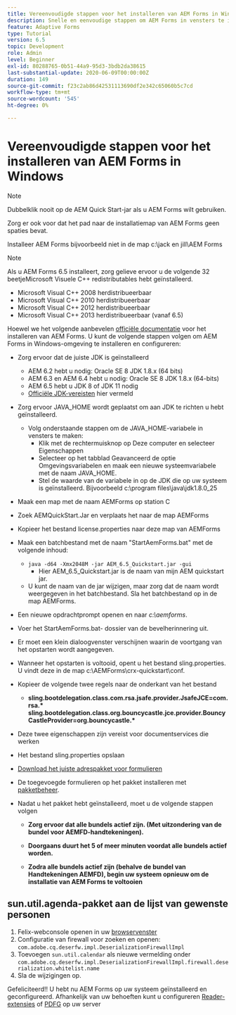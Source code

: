 ```yaml
---
title: Vereenvoudigde stappen voor het installeren van AEM Forms in Windows
description: Snelle en eenvoudige stappen om AEM Forms in vensters te installeren
feature: Adaptive Forms
type: Tutorial
version: 6.5
topic: Development
role: Admin
level: Beginner
exl-id: 80288765-0b51-44a9-95d3-3bdb2da38615
last-substantial-update: 2020-06-09T00:00:00Z
duration: 149
source-git-commit: f23c2ab86d42531113690df2e342c65060b5c7cd
workflow-type: tm+mt
source-wordcount: '545'
ht-degree: 0%

---
```


# Vereenvoudigde stappen voor het installeren van AEM Forms in Windows

>[!NOTE]
>
>Dubbelklik nooit op de AEM Quick Start-jar als u AEM Forms wilt gebruiken.
>
>Zorg er ook voor dat het pad naar de installatiemap van AEM Forms geen spaties bevat.
>
>Installeer AEM Forms bijvoorbeeld niet in de map c:\jack en jill\AEM Forms

>[!NOTE]
>
>Als u AEM Forms 6.5 installeert, zorg gelieve ervoor u de volgende 32 beetjeMicrosoft Visuele C++ redistributables hebt geïnstalleerd.
>
>* Microsoft Visual C++ 2008 herdistribueerbaar
>* Microsoft Visual C++ 2010 herdistribueerbaar
>* Microsoft Visual C++ 2012 herdistribueerbaar
>* Microsoft Visual C++ 2013 herdistribueerbaar (vanaf 6.5)

Hoewel we het volgende aanbevelen [officiële documentatie](https://helpx.adobe.com/experience-manager/6-3/forms/using/installing-configuring-aem-forms-osgi.html) voor het installeren van AEM Forms. U kunt de volgende stappen volgen om AEM Forms in Windows-omgeving te installeren en configureren:

* Zorg ervoor dat de juiste JDK is geïnstalleerd
   * AEM 6.2 hebt u nodig: Oracle SE 8 JDK 1.8.x (64 bits)
   * AEM 6.3 en AEM 6.4 hebt u nodig: Oracle SE 8 JDK 1.8.x (64-bits)
   * AEM 6.5 hebt u JDK 8 of JDK 11 nodig
   * [Officiële JDK-vereisten](https://experienceleague.adobe.com/docs/experience-manager-65/deploying/introduction/technical-requirements.html?lang=en) hier vermeld
* Zorg ervoor JAVA_HOME wordt geplaatst om aan JDK te richten u hebt geïnstalleerd.
   * Volg onderstaande stappen om de JAVA_HOME-variabele in vensters te maken:
      * Klik met de rechtermuisknop op Deze computer en selecteer Eigenschappen
      * Selecteer op het tabblad Geavanceerd de optie Omgevingsvariabelen en maak een nieuwe systeemvariabele met de naam JAVA_HOME.
      * Stel de waarde van de variabele in op de JDK die op uw systeem is geïnstalleerd. Bijvoorbeeld c:\program files\java\jdk1.8.0_25

* Maak een map met de naam AEMForms op station C
* Zoek AEMQuickStart.Jar en verplaats het naar de map AEMForms
* Kopieer het bestand license.properties naar deze map van AEMForms
* Maak een batchbestand met de naam &quot;StartAemForms.bat&quot; met de volgende inhoud:
   * `java -d64 -Xmx2048M -jar AEM_6.5_Quickstart.jar -gui`
      * Hier AEM_6.5_Quickstart.jar is de naam van mijn AEM quickstart jar.
   * U kunt de naam van de jar wijzigen, maar zorg dat de naam wordt weergegeven in het batchbestand. Sla het batchbestand op in de map AEMForms.

* Een nieuwe opdrachtprompt openen en naar _c:\aemforms_.

* Voer het StartAemForms.bat- dossier van de bevelherinnering uit.

* Er moet een klein dialoogvenster verschijnen waarin de voortgang van het opstarten wordt aangegeven.

* Wanneer het opstarten is voltooid, opent u het bestand sling.properties. U vindt deze in de map c:\AEMForms\crx-quickstart\conf.

* Kopieer de volgende twee regels naar de onderkant van het bestand
   * **sling.bootdelegation.class.com.rsa.jsafe.provider.JsafeJCE=com.rsa.&#42;** **sling.bootdelegation.class.org.bouncycastle.jce.provider.BouncyCastleProvider=org.bouncycastle.&#42;**
* Deze twee eigenschappen zijn vereist voor documentservices die werken
* Het bestand sling.properties opslaan
* [Download het juiste adrespakket voor formulieren](https://experienceleague.adobe.com/docs/experience-manager-release-information/aem-release-updates/forms-updates/aem-forms-releases.html?lang=en)
* De toegevoegde formulieren op het pakket installeren met [pakketbeheer](http://localhost:4502/crx/packmgr/index.jsp).
* Nadat u het pakket hebt geïnstalleerd, moet u de volgende stappen volgen

   * **Zorg ervoor dat alle bundels actief zijn. (Met uitzondering van de bundel voor AEMFD-handtekeningen).**
   * **Doorgaans duurt het 5 of meer minuten voordat alle bundels actief worden.**

   * **Zodra alle bundels actief zijn (behalve de bundel van Handtekeningen AEMFD), begin uw systeem opnieuw om de installatie van AEM Forms te voltooien**

## sun.util.agenda-pakket aan de lijst van gewenste personen

1. Felix-webconsole openen in uw [browservenster](http://localhost:4502/system/console/configMgr)
1. Configuratie van firewall voor zoeken en openen: `com.adobe.cq.deserfw.impl.DeserializationFirewallImpl`
1. Toevoegen `sun.util.calendar` als nieuwe vermelding onder `com.adobe.cq.deserfw.impl.DeserializationFirewallImpl.firewall.deserialization.whitelist.name`
1. Sla de wijzigingen op.

Gefeliciteerd!! U hebt nu AEM Forms op uw systeem geïnstalleerd en geconfigureerd.
Afhankelijk van uw behoeften kunt u configureren  [Reader-extensies](https://experienceleague.adobe.com/docs/experience-manager-learn/forms/document-services/configuring-reader-extension-osgi.html) of [PDFG](https://experienceleague.adobe.com/docs/experience-manager-65/forms/install-aem-forms/osgi-installation/install-configure-document-services.html) op uw server
